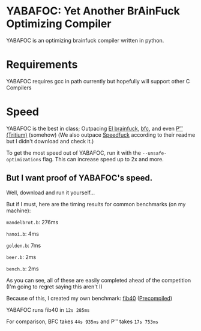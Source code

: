 # YABAFOC: Yet Another BrAinFuck Optimizing Compiler

YABAFOC is an optimizing brainfuck compiler written in python.

# Requirements

YABAFOC requires gcc in path currently but hopefully will support other C Compilers

# Speed

YABAFOC is the best in class; Outpacing [El brainfuck](https://copy.sh/brainfuck), [bfc](https://github.com/Wilfred/bfc), and even [Ρ‴ (Tritium)](https://github.com/rdebath/Brainfuck/tree/master/tritium) (somehow)
(We also outpace [Speedfuck](https://github.com/M4GNV5/Geschwindigkeitsficken) according to their readme but I didn't download and check it.)

To get the most speed out of YABAFOC, run it with the `--unsafe-optimizations` flag. This can increase speed up to 2x and more.

## But I want proof of YABAFOC's speed.

Well, download and run it yourself...

But if I must, here are the timing results for common benchmarks (on my machine):


`mandelbrot.b`: 276ms

`hanoi.b`: 4ms

`golden.b`: 7ms

`beer.b`: 2ms

`bench.b`: 2ms


As you can see, all of these are easily completed ahead of the competition (I'm going to regret saying this aren't I)

Because of this, I created my own benchmark: [fib40](/benchmarks/fib40.bff) ([Precompiled](/benchmarks/fib40.b))

YABAFOC runs fib40 in `12s 285ms`

For comparison, BFC takes `44s 935ms` and P‴ takes `17s 753ms`
